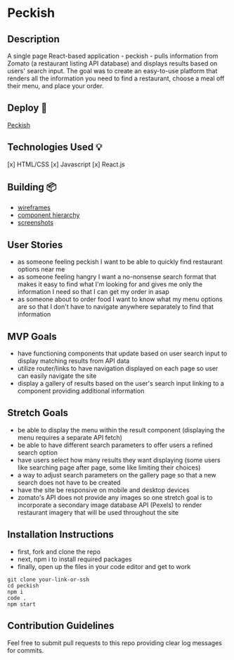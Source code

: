 # Peckish 
## Description 

A single page React-based application - peckish - pulls information from Zomato (a restaurant listing API database) and displays results based on users' search input. The goal was to create an easy-to-use platform that renders all the information you need to find a restaurant, choose a meal off their menu, and place your order.

## Deploy  :key:

[Peckish](https://peckish-v1.herokuapp.com/)

## Technologies Used :bulb:

[x] HTML/CSS
[x] Javascript 
[x] React.js

## Building :package:
* [wireframes](src/Images/peckish_wireframe-01.jpg)
* [component hierarchy](src/Images/peckish_components-01.jpg)
* [screenshots](src/Images/peckish_screenshots-01.jpg)

## User Stories

* as someone feeling peckish I want to be able to quickly find restaurant options near me
* as someone feeling hangry I want a no-nonsense search format that makes it easy to find what I'm looking for and gives me only the information I need so that I can get my order in asap
* as someone about to order food I want to know what my menu options are so that I don't have to navigate anywhere separately to find that information

## MVP Goals

* have functioning components that update based on user search input to display matching results from API data
* utilize router/links to have navigation displayed on each page so user can easily navigate the site
* display a gallery of results based on the user's search input linking to a component providing additional information


## Stretch Goals
* be able to display the menu within the result component (displaying the menu requires a separate API fetch)
* be able to have different search parameters to offer users a refined search option
* have users select how many results they want displaying (some users like searching page after page, some like limiting their choices)
* a way to adjust search parameters on the gallery page so that a new search does not have to be created
* have the site be responsive on mobile and desktop devices
* zomato's API does not provide any images so one stretch goal is to incorporate a secondary image database API (Pexels) to render restaurant imagery that will be used throughout the site
  
## Installation Instructions 
* first, fork and clone the repo 
* next, npm i to install required packages
* finally, open up the files in your code editor and get to work

```
git clone your-link-or-ssh
cd peckish
npm i
code .
npm start
```
## Contribution Guidelines
Feel free to submit pull requests to this repo providing clear log messages for commits. 



